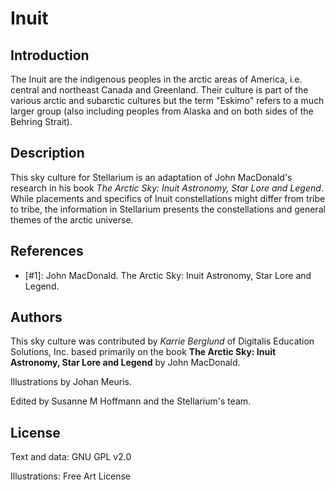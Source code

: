 # Inuit

## Introduction

The Inuit are the indigenous peoples in the arctic areas of America, i.e.
central and northeast Canada and Greenland. Their culture is part of the
various arctic and subarctic cultures but the term "Eskimo" refers to a much
larger group (also including peoples from Alaska and on both sides of the
Behring Strait).

## Description

This sky culture for Stellarium is an adaptation of John MacDonald's research
in his book _The Arctic Sky: Inuit Astronomy, Star Lore and Legend_. While
placements and specifics of Inuit constellations might differ from tribe to
tribe, the information in Stellarium presents the constellations and general
themes of the arctic universe.

## References

 - [#1]: John MacDonald. The Arctic Sky: Inuit Astronomy, Star Lore and Legend.

## Authors

This sky culture was contributed by _Karrie Berglund_ of Digitalis Education
Solutions, Inc. based primarily on the book __The Arctic Sky: Inuit Astronomy,
Star Lore and Legend__ by John MacDonald.

Illustrations by Johan Meuris.

Edited by Susanne M Hoffmann and the Stellarium's team.

## License

Text and data: GNU GPL v2.0

Illustrations: Free Art License
